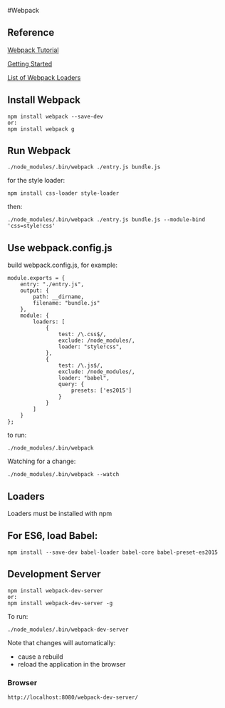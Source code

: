 #Webpack

## Reference
[Webpack Tutorial](
https://webpack.github.io/docs/tutorials/getting-started)

[Getting Started](https://scotch.io/tutorials/getting-started-with-webpack-module-bundling-magic)

[List of Webpack Loaders](https://webpack.github.io/docs/list-of-loaders.html)

## Install Webpack

```
npm install webpack --save-dev
or:
npm install webpack g
```

## Run Webpack

```
./node_modules/.bin/webpack ./entry.js bundle.js
```

for the style loader:

```
npm install css-loader style-loader
```

then:

```
./node_modules/.bin/webpack ./entry.js bundle.js --module-bind 'css=style!css'
```
## Use webpack.config.js

build webpack.config.js, for example:

```
module.exports = {
    entry: "./entry.js",
    output: {
        path: __dirname,
        filename: "bundle.js"
    },
    module: {
        loaders: [
            {
                test: /\.css$/,
                exclude: /node_modules/,
                loader: "style!css",
            },
            {
                test: /\.js$/,
                exclude: /node_modules/,
                loader: "babel",
                query: {
                    presets: ['es2015']
                }
            }
        ]
    }
};
```

 to run:

```
./node_modules/.bin/webpack
```

Watching for a change:

```
./node_modules/.bin/webpack --watch
```

## Loaders
Loaders must be installed with npm

## For ES6, load Babel:
```
npm install --save-dev babel-loader babel-core babel-preset-es2015
```

## Development Server
```
npm install webpack-dev-server
or:
npm install webpack-dev-server -g
```

To run:
```
./node_modules/.bin/webpack-dev-server
```

Note that changes will automatically:

* cause a rebuild
* reload the application in the browser

### Browser
```
http://localhost:8080/webpack-dev-server/
```


